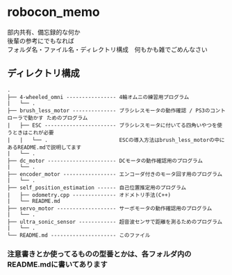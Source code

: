 # robocon_memo
部内共有、備忘録的な何か  
後輩の参考にでもなれば  
フォルダ名・ファイル名・ディレクトリ構成　何もかも雑でごめんなさい

## ディレクトリ構成
```
.
├── 4-wheeled_omni ---------------- 4輪オムニの練習用プログラム
|   └── .
├── brush_less_motor -------------- ブラシレスモータの動作確認 / PS3のコントローラで動かす ためのプログラム
|   ├── ESC ----------------------- ブラシレスモータに付いてる四角いやつを使うときはこれが必要
|   |   └── .                       ESCの導入方法はbrush_less_motorの中にあるREADME.mdで説明してます
|   └── .
├── dc_motor ---------------------- DCモータの動作確認用のプログラム
|   └── .
├── encoder_motor ----------------- エンコーダ付きのモータ回す用のプログラム
|   └── .
├── self_position_estimation ------ 自己位置推定用のプログラム
|   ├── odometry.cpp -------------- オドメトリ手法(C++)
|   └── README.md
├── servo_motor ------------------- サーボモータの動作確認用のプログラム
|   └── .
├── ultra_sonic_sensor ------------ 超音波センサで距離を測るためのプログラム
|   └── .
└── README.md --------------------- このファイル
```

### 注意書きとか使ってるものの型番とかは、各フォルダ内のREADME.mdに書いてあります
